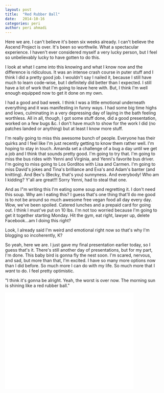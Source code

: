 ```yaml
---
layout: post
title:  "Red Rubber Ball"
date:   2014-10-16
categories: peri
author: peri ahmadi
---
```


Here we are. I can't believe it's been six weeks already. I can't believe the Ascend Project is over. It's been so worthwile. What a spectacular experience. I haven't ever considered myself a very lucky person, but I feel so unbelievably lucky to have gotten to do this.

I look at what I came into this knowing and what I know now and the difference is ridiculous. It was an intense crash course in puter stuff and I think I did a pretty good job. I wouldn't say I nailed it, because I still have much to learn code-wise, but I definitely did better than I expected. I still have a lot of work that I'm going to leave here with. But, I think I'm well enough equipped now to get it done on my own. 

I had a good and bad week. I think I was a little emotional underneath everything and it was manifesting in funny ways. I had some big time highs and lows, culminating in a very depressing day of laying in the bath feeling worthless. All in all, though, I got some stuff done, did a good presentation, worked on a few bugs &c. I don't have much to show for the work I did (no patches landed or anything) but at least I know more stuff. 

I'm really going to miss this awesome bunch of people. Everyone has their quirks and I feel like I'm just recently getting to know them rather well. I'm hoping to stay in touch. Amanda set a challenge of a bug a day until we get a job and I think that sounds pretty good. I'm going to try that. I'm going to miss the bus rides with Yenni and Virginia, and Yenni's favorite bus driver. I'm going to miss going to Los Gorditos with Lisa and Carmen. I'm going to miss David's jokes and Tina's brilliance and Eva's and Adam's banter (and knitting). And Bex's (Becky, that's you) sunnyness. And everybody! Who am I kidding? Y'all are great!!! Sorry Yenni, had to steal that one.

And as I"m writing this I'm eating some soup and regretting it. I don't need this soup. Why am I eating this? I guess that's one thing that'll do me good is to not be around so much awesome free vegan food all day every day. Wow, we've been spoiled. Catered lunches and a prepaid card for going out. I think I must've put on 10 lbs. I'm not too worried because I'm going to get it together starting Monday. Hit the gym, eat right, lawyer up, delete Facebook...am I doing this right?

Look, I already said I'm weird and emotional right now so that's why I'm blogging so incoherently, K? 

So yeah, here we are. I just gave my final presentation earlier today, so I guess that's it. There's still another day of presentations, but for my part, I'm done. This baby bird is gonna fly the nest soon. I'm scared, nervous, and sad, but more than that, I'm excited. I have so many more options now than I did before. So much more I can do with my life. So much more that I *want* to do. I feel pretty optimistic. 

"I think it's gonna be alright. Yeah, the worst is over now. The morning sun is shining like a red rubber ball."

<iframe width="420" height="315" src="//www.youtube.com/embed/EbDKN0dk54M" frameborder="0" allowfullscreen></iframe>
